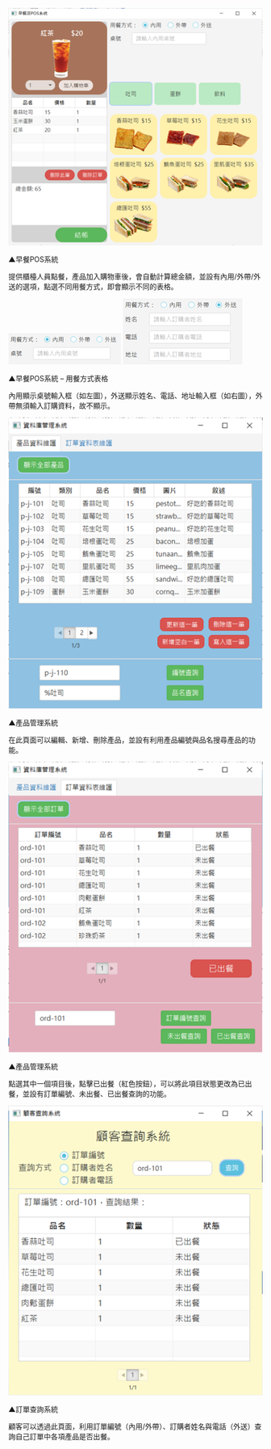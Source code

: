 ![image](https://github.com/bingxue1114/JavaFX-POS/blob/main/IMG/01.png)

▲早餐POS系統

提供櫃檯人員點餐，產品加入購物車後，會自動計算總金額，並設有內用/外帶/外送的選項，點選不同用餐方式，即會顯示不同的表格。

![image](https://github.com/bingxue1114/JavaFX-POS/blob/main/IMG/02.png)
![image](https://github.com/bingxue1114/JavaFX-POS/blob/main/IMG/03.png)

▲早餐POS系統 – 用餐方式表格

內用顯示桌號輸入框（如左圖），外送顯示姓名、電話、地址輸入框（如右圖），外帶無須輸入訂購資料，故不顯示。

![image](https://github.com/bingxue1114/JavaFX-POS/blob/main/IMG/04.png)

▲產品管理系統

在此頁面可以編輯、新增、刪除產品，並設有利用產品編號與品名搜尋產品的功能。

![image](https://github.com/bingxue1114/JavaFX-POS/blob/main/IMG/05.png)

▲產品管理系統

點選其中一個項目後，點擊已出餐（紅色按鈕），可以將此項目狀態更改為已出餐，並設有訂單編號、未出餐、已出餐查詢的功能。

![image](https://github.com/bingxue1114/JavaFX-POS/blob/main/IMG/06.png)

▲訂單查詢系統

顧客可以透過此頁面，利用訂單編號（內用/外帶）、訂購者姓名與電話（外送）查詢自己訂單中各項產品是否出餐。
